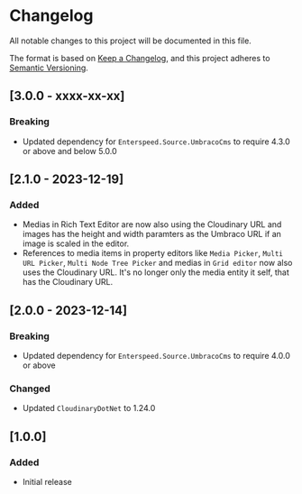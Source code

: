 # Changelog

All notable changes to this project will be documented in this file.

The format is based on [Keep a Changelog](https://keepachangelog.com/en/1.0.0/), and this project adheres to [Semantic Versioning](https://semver.org/spec/v2.0.0.html).

## [3.0.0 - xxxx-xx-xx]
### Breaking
- Updated dependency for `Enterspeed.Source.UmbracoCms` to require 4.3.0 or above and below 5.0.0

## [2.1.0 - 2023-12-19]
### Added
- Medias in Rich Text Editor are now also using the Cloudinary URL and images has the height and width paramters as the Umbraco URL if an image is scaled in the editor.
- References to media items in property editors like `Media Picker`, `Multi URL Picker`, `Multi Node Tree Picker` and medias in `Grid editor` now also uses the Cloudinary URL. It's no longer only the media entity it self, that has the Cloudinary URL.

## [2.0.0 - 2023-12-14]
### Breaking
- Updated dependency for `Enterspeed.Source.UmbracoCms` to require 4.0.0 or above

### Changed 
- Updated `CloudinaryDotNet` to 1.24.0

## [1.0.0]
### Added
- Initial release
